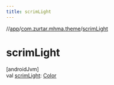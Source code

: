```yaml
---
title: scrimLight
---
```

//[app](../../index.html)/[com.zurtar.mhma.theme](index.html)/[scrimLight](scrim-light.html)



# scrimLight



[androidJvm]\
val [scrimLight](scrim-light.html): [Color](https://developer.android.com/reference/kotlin/androidx/compose/ui/graphics/Color.html)



